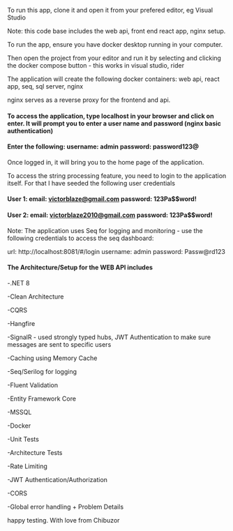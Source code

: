 To run this app, clone it and open it from your prefered editor, eg Visual Studio

Note: this code base includes the web api, front end react app, nginx setup.


To run the app, ensure you have docker desktop running in your computer. 

Then open the project from your editor and run it by selecting and clicking the docker compose button - this works in visual studio, rider

The application will create the following docker containers: web api, react app, seq, sql server, nginx

nginx serves as a reverse proxy for the frontend and api.

#### To access the application, type localhost in your browser and click on enter. It will prompt you to enter a user name and password (nginx basic authentication)

#### Enter the following: username: admin   password: password123@

Once logged in, it will bring you to the home page of the application. 

To access the string processing feature, you need to login to the application itself. For that I have seeded the following user credentials


#### User 1: email: victorblaze@gmail.com  password: 123Pa$$word!

#### User 2: email: victorblaze2010@gmail.com  password: 123Pa$$word!


Note: The application uses Seq for logging and monitoring - use the following credentials to access the seq dashboard: 

url: http://localhost:8081/#/login 
username: admin   password: Passw@rd123




#### The Architecture/Setup for the WEB API includes

-.NET 8

-Clean Architecture

-CQRS

-Hangfire 

-SignalR - used strongly typed hubs, JWT Authentication to make sure messages are sent to specific users

-Caching using Memory Cache

-Seq/Serilog for logging

-Fluent Validation

-Entity Framework Core

-MSSQL

-Docker 

-Unit Tests

-Architecture Tests

-Rate Limiting

-JWT Authentication/Authorization

-CORS

-Global error handling + Problem Details

happy testing.
With love from Chibuzor
